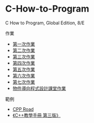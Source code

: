 # C-How-to-Program
C How to Program, Global Edition, 8/E

作業

- [第一次作業](docs/電一乙110910204吳晨知第一次作業.md)
- [第二次作業](docs/電一乙110910204吳晨知第二次作業.md)
- [第三次作業](docs/電一乙110910204吳晨知第三次作業.md)
- [第四次作業](docs/電一乙110910204吳晨知第四次作業.md)
- [第五次作業](docs/電一乙110910204吳晨知第五次作業.md)
- [第六次作業](docs/電一乙110910204吳晨知第六次作業.md)
- [第七次作業](docs/電一乙110910204吳晨知第七次作業.md)
- [物件導向程式設計課堂作業](docs/物件導向程式設計課堂作業.md)

範例

- [CPP Road](example/CPP-Road/)
- [《C++教學手冊 第三版》](example/C++教學手冊-第三版/)
